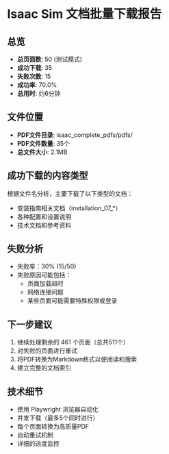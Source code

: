 # Isaac Sim 文档批量下载报告

## 总览
- **总页面数**: 50 (测试模式)
- **成功下载**: 35
- **失败次数**: 15
- **成功率**: 70.0%
- **总用时**: 约6分钟

## 文件位置
- **PDF文件目录**: isaac_complete_pdfs/pdfs/
- **PDF文件数量**: 35个
- **总文件大小**: 2.1MB

## 成功下载的内容类型
根据文件名分析，主要下载了以下类型的文档：
- 安装指南相关文档（installation_07_*）
- 各种配置和设置说明
- 技术文档和参考资料

## 失败分析
- 失败率：30% (15/50)
- 失败原因可能包括：
  - 页面加载超时
  - 网络连接问题
  - 某些页面可能需要特殊权限或登录

## 下一步建议
1. 继续处理剩余的 461 个页面（总共511个）
2. 对失败的页面进行重试
3. 将PDF转换为Markdown格式以便阅读和搜索
4. 建立完整的文档索引

## 技术细节
- 使用 Playwright 浏览器自动化
- 并发下载（最多5个同时进行）
- 每个页面转换为高质量PDF
- 自动重试机制
- 详细的进度监控

